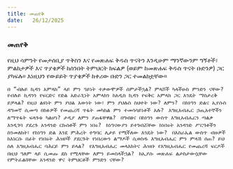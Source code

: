 ```yaml
---
title: መጠየቅ
date:   26/12/2025
---
```


### መጠየቅ

የዚህ ሳምንት የመታሰቢያ ጥቅስን እና የመጽሐፍ ቅዱስ ጥናትን እንዲሁም ማንኛውንም ግኝቶች፣ ምልከታዎች እና ጥያቄዎች ከሰንበት ትምህርት ክፍልዎ (ወይም ከመጽሐፍ ቅዱስ ጥናት ቡድንዎ) ጋር ያካፍሉ። እነዚህን የውይይት ጥያቄዎች ከቀሪው ቡድን ጋር ተመልከቷቸው።

`በ “ብሉይ ኪዳን አምላክ” ላይ ምን ዓይነት ተቃውሞዎች ሰምታችኋል? ምላሾች ካላችሁስ ምንድን ናቸው?
`
`የብሉይ ኪዳንን የፍርድና የድል አድራጊነት አምላክን ከአዲስ ኪዳን የፍቅር አምላክ ጋር እንዴት ማስታረቅ ይቻላል? የዚህ ልዩነት ምን ያህል እውነት ነው፣ ምን ያህሉስ ስህተት ነው? ለምን?
`
`በከነዓን ድልና ኢየሱስ ዳግመኛ ሲመጣ በክፉዎች የመጨረሻ ጥፋት መካከል ምን ተመሳሳይነቶች አሉ?
`
`እግዚአብሔር ኃጢአተኞችን ለማጥፋት ፍላጉቱ ካልሆነ? ታዲያ ለምን ያጠፋቸዋል?
`
`በግብፅና በከነዓን ውስጥ እግዚአብሔርን ጣልቃ እንዲገባ ያደረጉ አንዳንድ ርኩሰቶች ምን ነበሩ?
`
`ከነዓናውያን ይተገብሯቸው ከነበሩት አንዳንድ ሥርዓቶችን ስንመለከት፣ የከነዓን ድል እንደ ምሕረት ተግባር ሊታይ የሚችለው እንዴት ነው?
`
`በእስራኤል ውስጥ ብዙዎች ከእነርሱ በፊት የነበሩት ሕዝቦች ያደርጉት የነበረውን ልማዶች ሲወስዱ እግዚአብሔር ምን ምላሽ ሰጠ? ይህ ስለ እግዚአብሔር ባሕርይ ምን ይላል?
`
`የእግዚአብሔር መላእክትና ሕዝቡ የእግዚአብሔር የመጨረሻ ፍርዶች በዚህ ዓለም ላይ ሲመጡ ደስ የሚላቸው ለምን ይመስላችኋል?
`
`ከኢያሱ መጽሐፍ ልታስታውሷቸው የምትፈልጓቸው አንዳንድ ዋና ትምህርቶች ምንድን ናቸው?
`